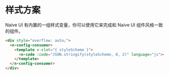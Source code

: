 # 样式方案
Naive UI 有内置的一组样式变量，你可以使用它来完成和 Naive UI 组件风格一致的组件。
```html
<div style="overflow: auto;">
  <n-config-consumer>
    <template v-slot="{ styleScheme }">
      <n-code :code="JSON.stringify(styleScheme, 0, 2)" language="js"></n-code>
    </template>
  </n-config-consumer>
</div>
```
